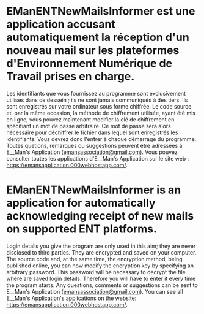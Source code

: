 # EManENTNewMailsInformer est une application accusant automatiquement la réception d'un nouveau mail sur les plateformes d'Environnement Numérique de Travail prises en charge.
Les identifiants que vous fournissez au programme sont exclusivement utilisés dans ce dessein ; ils ne sont jamais communiqués
à des tiers. Ils sont enregistrés sur votre ordinateur sous forme chiffrée. Le code source et, par la même occasion, la méthode
de chiffrement utilisée, ayant été mis en ligne, vous pouvez maintenant modifier la clé de chiffrement en spécifiant un mot de
passe arbitraire. Ce mot de passe sera alors nécessaire pour déchiffrer le fichier dans lequel sont enregistrés les identifiants.
Vous devrez donc l'entrer à chaque démarrage du programme.
Toutes quetions, remarques ou suggestions peuvent être adressées à E__Man's Application (emansassociation@gmail.com).
Vous pouvez consulter toutes les applications d'E__Man's Application sur le site web : https://emansapplication.000webhostapp.com/.

# EManENTNewMailsInformer is an application for automatically acknowledging receipt of new mails on supported ENT platforms.
Login details you give the program are only used in this aim; they are never disclosed to third parties. They are encrypted and
saved on your computer. The source code and, at the same time, the encryption method, being published online, you can now modify
the encryption key by specifying an arbitrary password. This password will be necessary to decrypt the file where are saved login
details. Therefore you will have to enter it every time the program starts.
Any questions, comments or suggestions can be sent to E__Man's Application (emansassociation@gmail.com).
You can see all E__Man's Application's applications on the website: https://emansapplication.000webhostapp.com/.

